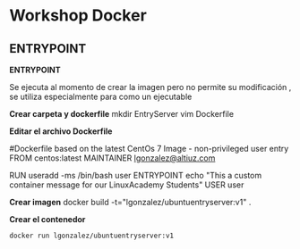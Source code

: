 # Workshop Docker 

## ENTRYPOINT

**ENTRYPOINT**

Se ejecuta al momento de crear la imagen pero no permite su modificación , se utiliza especialmente para como un ejecutable

**Crear carpeta y dockerfile**
	mkdir EntryServer
    vim Dockerfile

**Editar el archivo Dockerfile**

#Dockerfile based on the latest CentOs 7 Image - non-privileged user entry
FROM centos:latest
MAINTAINER lgonzalez@altiuz.com

RUN useradd -ms /bin/bash user
ENTRYPOINT echo "This a custom container message for our LinuxAcademy Students"
USER user
    
**Crear imagen**
    docker build -t="lgonzalez/ubuntuentryserver:v1" .

**Crear el contenedor**

    docker run lgonzalez/ubuntuentryserver:v1